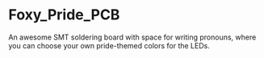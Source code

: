 # Foxy_Pride_PCB
An awesome SMT soldering board with space for writing pronouns, where you can choose your own pride-themed colors for the LEDs.
